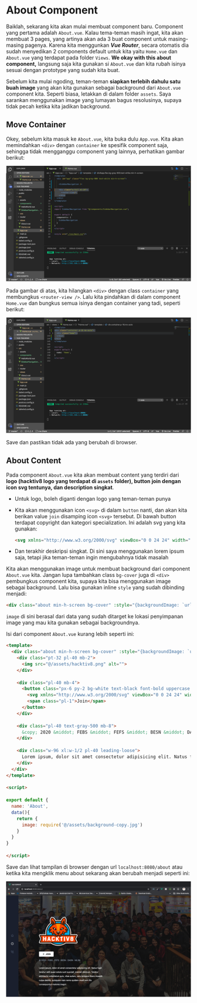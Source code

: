 # About Component

Baiklah, sekarang kita akan mulai membuat component baru. Component yang pertama adalah `About.vue`. Kalau tema-teman masih ingat, kita akan membuat 3 pages, yang artinya akan ada 3 buat component untuk masing-masing pagenya. Karena kita menggunkan ***Vue Router***, secara otomatis dia sudah menyedikan 2 components default untuk kita yaitu `Home.vue` dan `About.vue` yang terdapat pada folder `Views`. **We okay with this about component,** langsung saja kita gunakan si `About.vue` dan kita rubah isinya sesuai dengan prototype yang sudah kita buat.

Sebelum kita mulai ngoding, teman-teman **siapkan terlebih dahulu satu buah image** yang akan kita gunakan sebagai background dari `About.vue` component kita. Seperti biasa, letakkan di dalam folder `assets`. Saya sarankan menggunakan image yang lumayan bagus resolusinya, supaya tidak pecah ketika kita jadikan background.

## Move Container

Okey, sebelum kita masuk ke `About.vue`, kita buka dulu `App.vue`. Kita akan memindahkan `<div>` dengan `container` ke spesifik component saja, sehingga tidak mengganggu component yang lainnya, perhatikan gambar berikut:

![img](img/23.png)

Pada gambar di atas, kita hilangkan `<div>` dengan class `container` yang membungkus `<router-view />`. Lalu kita pindahkan di dalam component `Home.vue` dan bungkus semua isinya dengan container yang tadi, seperti berikut:

![img](img/24.png)

Save dan pastikan tidak ada yang berubah di browser.

## About Content

Pada component `About.vue` kita akan membuat content yang terdiri dari **logo (hacktiv8 logo yang terdapat di `assets` folder), button join dengan icon svg tentunya, dan description singkat**.

* Untuk logo, boleh diganti dengan logo yang teman-teman punya

* Kita akan menggunakan icon `<svg>` di dalam `button` nanti, dan akan kita berikan value `join` disamping icon `<svg>` tersebut. Di bawah button terdapat copyright dan kategori specialization. Ini adalah svg yang kita gunakan:

    ```html
    <svg xmlns="http://www.w3.org/2000/svg" viewBox="0 0 24 24" width="24" height="24"><path class="heroicon-ui" d="M17 11a1 1 0 0 1 0 2h-4v4a1 1 0 0 1-2 0v-4H7a1 1 0 0 1 0-2h4V7a1 1 0 0 1 2 0v4h4z"/></svg>
    ```

* Dan terakhir deskripsi singkat. Di sini saya menggunakan lorem ipsum saja, tetapi jika teman-teman ingin mengubahnya tidak masalah

Kita akan menggunakan image untuk membuat background dari component `About.vue` kita. Jangan lupa tambahkan class `bg-cover` juga di `<div>` pembungkus component kita, supaya kita bisa menggunakan image sebagai background. Lalu bisa gunakan inline `style` yang sudah dibinding menjadi:

```html
<div class="about min-h-screen bg-cover" :style="{backgroundImage: `url('${image}')`}">
```

`image` di sini berasal dari data yang sudah ditarget ke lokasi penyimpanan image yang mau kita gunakan sebagai backgroundnya.

Isi dari component `About.vue` kurang lebih seperti ini:

```html
<template>
  <div class="about min-h-screen bg-cover" :style="{backgroundImage: `url('${image}')`}">
    <div class="pt-32 pl-40 mb-2">
      <img src="@/assets/hacktiv8.png" alt="">
    </div>

    <div class="pl-40 mb-4">
      <button class="px-6 py-2 bg-white text-black font-bold uppercase rounded flex items-center hover:bg-gray-300">
        <svg xmlns="http://www.w3.org/2000/svg" viewBox="0 0 24 24" width="24" height="24"><path class="heroicon-ui" d="M17 11a1 1 0 0 1 0 2h-4v4a1 1 0 0 1-2 0v-4H7a1 1 0 0 1 0-2h4V7a1 1 0 0 1 2 0v4h4z"/></svg>
        <span class="pl-1">Join</span>
      </button>
    </div>

    <div class="pl-40 text-gray-500 mb-8">
      &copy; 2020 &middot; FEBS &middot; FEFS &middot; BESN &middot; DASN &middot; MLSN
    </div>

    <div class="w-96 xl:w-1/2 pl-40 leading-loose">
      Lorem ipsum, dolor sit amet consectetur adipisicing elit. Natus fugit tenetur velit quasi soluta sunt suscipit, eveniet dolorum. Tenetur architecto voluptatum quis, vitae autem, vero tempora libero impedit culpa debitis, quisquam nam nemo quidem modi sunt illo consequuntur maiores magni.
    </div>
  </div>
</template>

<script>

export default {
  name: 'About',
  data(){
    return {
      image: require('@/assets/background-copy.jpg')
    }
  }
}

</script>
```

Save dan lihat tampilan di browser dengan url `localhost:8080/about` atau ketika kita mengklik menu about sekarang akan berubah menjadi seperti ini:

![img](img/28.png)
